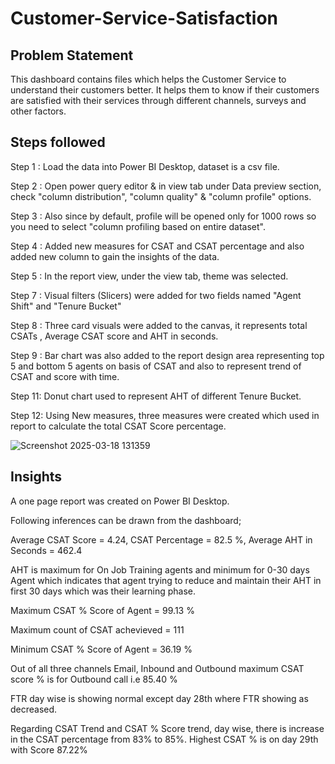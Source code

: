 # Customer-Service-Satisfaction

## Problem Statement

This dashboard contains files which helps the Customer Service to understand their customers better. It helps them to know if their customers are satisfied with their services through different channels, surveys and other factors. 


## Steps followed

Step 1 : Load the data into Power BI Desktop, dataset is a csv file. 

Step 2 : Open power query editor & in view tab under Data preview section, check "column distribution", "column quality" & "column profile" options.

Step 3 : Also since by default, profile will be opened only for 1000 rows so you need to select "column profiling based on entire dataset".

Step 4 : Added new measures for CSAT and CSAT percentage and also added new column to gain the insights of the data.

Step 5 : In the report view, under the view tab, theme was selected.

Step 7 : Visual filters (Slicers) were added for two fields named "Agent Shift" and "Tenure Bucket"

Step 8 : Three card visuals were added to the canvas, it represents total CSATs , Average CSAT score and AHT in seconds. 

Step 9 : Bar chart was also added to the report design area representing top 5 and bottom 5 agents on basis of CSAT and also to represent trend of CSAT and score with time. 

Step 11: Donut chart used to represent AHT of different Tenure Bucket. 

Step 12: Using New measures, three measures were created which used in report to calculate the total CSAT Score percentage. 

![Screenshot 2025-03-18 131359](https://github.com/user-attachments/assets/fc1d4c9d-281c-429f-a4fd-d6498af9adb8)


## Insights
A one page report was created on Power BI Desktop.

Following inferences can be drawn from the dashboard;

Average CSAT Score = 4.24, CSAT Percentage = 82.5 %, Average AHT in Seconds = 462.4

AHT is maximum for On Job Training agents and minimum for 0-30 days Agent which indicates that agent trying to reduce and maintain their AHT in first 30 days which was their learning phase. 

Maximum CSAT % Score of Agent = 99.13 %

Maximum count of CSAT achevieved = 111

Minimum CSAT % Score of Agent = 36.19 %

Out of all three channels Email, Inbound and Outbound maximum CSAT score % is for Outbound call i.e 85.40 %

FTR day wise is showing normal except day 28th where FTR showing as decreased. 

Regarding CSAT Trend and CSAT % Score trend, day wise, there is increase in the CSAT percentage from 83% to 85%. Highest CSAT % is on day 29th with Score 87.22% 







